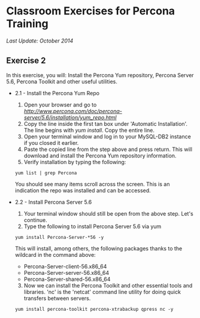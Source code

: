 # Classroom Exercises for Percona Training
###### Last Update: October 2014

## Exercise 2

In this exercise, you will: Install the Percona Yum repository, Percona Server 5.6, Percona Toolkit and other useful utilities.

* 2.1 - Install the Percona Yum Repo
  1. Open your browser and go to _http://www.percona.com/doc/percona-server/5.6/installation/yum_repo.html_
  2. Copy the line inside the first tan box under 'Automatic Installation'. The line begins with *yum install*. Copy the entire line.
  3. Open your terminal window and log in to your MySQL-DB2 instance if you closed it earlier.
  4. Paste the copied line from the step above and press return. This will download and install the Percona Yum repository information.
  5. Verify installation by typing the following:

    `yum list | grep Percona`
    
    You should see many items scroll across the screen. This is an indication the repo was installed and can be accessed.

* 2.2 - Install Percona Server 5.6
  1. Your terminal window should still be open from the above step. Let's continue.
  2. Type the following to install Percona Server 5.6 via yum

    `yum install Percona-Server-*56 -y`
    
    This will install, among others, the following packages thanks to the wildcard in the command above:
    
    * Percona-Server-client-56.x86_64
    * Percona-Server-server-56.x86_64
    * Percona-Server-shared-56.x86_64
    
  3. Now we can install the Percona Toolkit and other essential tools and libraries. 'nc' is the 'netcat' command line utility for doing quick transfers between servers.

    `yum install percona-toolkit percona-xtrabackup qpress nc -y`

